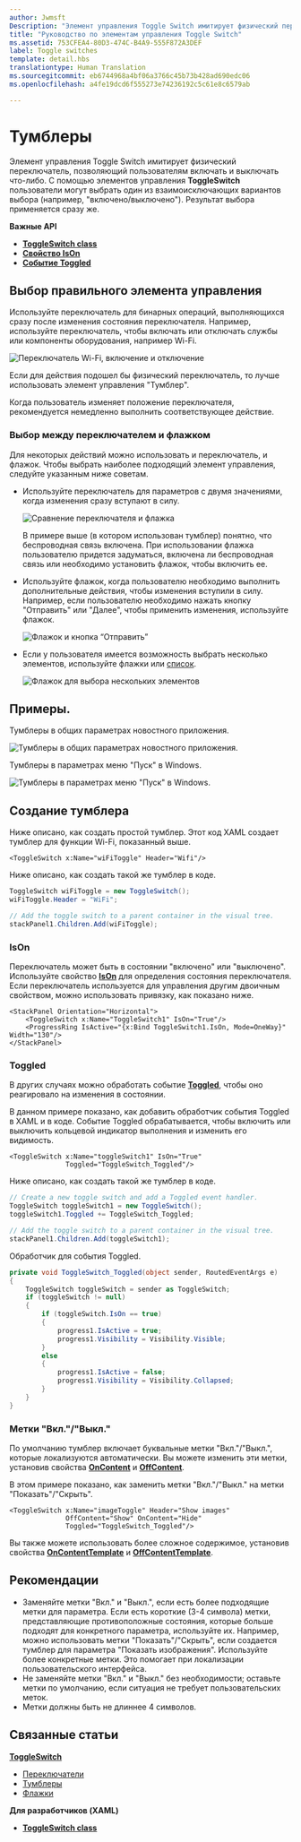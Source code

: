 ```yaml
---
author: Jwmsft
Description: "Элемент управления Toggle Switch имитирует физический переключатель, позволяющий пользователям включать и выключать что-либо."
title: "Руководство по элементам управления Toggle Switch"
ms.assetid: 753CFEA4-80D3-474C-B4A9-555F872A3DEF
label: Toggle switches
template: detail.hbs
translationtype: Human Translation
ms.sourcegitcommit: eb6744968a4bf06a3766c45b73b428ad690edc06
ms.openlocfilehash: a4fe19dcd6f555273e74236192c5c61e8c6579ab

---
```

# Тумблеры
<link rel="stylesheet" href="https://az835927.vo.msecnd.net/sites/uwp/Resources/css/custom.css"> 


Элемент управления Toggle Switch имитирует физический переключатель, позволяющий пользователям включать и выключать что-либо. С помощью элементов управления **ToggleSwitch** пользователи могут выбрать один из взаимоисключающих вариантов выбора (например, "включено/выключено"). Результат выбора применяется сразу же.

<div class="important-apis" >
<b>Важные API</b><br/>
<ul>
<li><a href="https://msdn.microsoft.com/library/windows/apps/windows.ui.xaml.controls.toggleswitch.aspx"><strong>ToggleSwitch class</strong></a></li>
<li><a href="https://msdn.microsoft.com/library/windows/apps/windows.ui.xaml.controls.toggleswitch.ison.aspx"><strong>Свойство IsOn</strong></a></li>
<li><a href="https://msdn.microsoft.com/library/windows/apps/windows.ui.xaml.controls.toggleswitch.toggled.aspx"><strong>Событие Toggled</strong></a></li>
</ul>

</div>
</div>




## Выбор правильного элемента управления

Используйте переключатель для бинарных операций, выполняющихся сразу после изменения состояния переключателя. Например, используйте переключатель, чтобы включать или отключать службы или компоненты оборудования, например Wi-Fi.

![Переключатель Wi-Fi, включение и отключение](images/toggleswitches01.png)

Если для действия подошел бы физический переключатель, то лучше использовать элемент управления "Тумблер".

Когда пользователь изменяет положение переключателя, рекомендуется немедленно выполнить соответствующее действие.

### Выбор между переключателем и флажком

Для некоторых действий можно использовать и переключатель, и флажок. Чтобы выбрать наиболее подходящий элемент управления, следуйте указанным ниже советам.

-   Используйте переключатель для параметров с двумя значениями, когда изменения сразу вступают в силу.

    ![Сравнение переключателя и флажка](images/toggleswitches02.png)

    В примере выше (в котором использован тумблер) понятно, что беспроводная связь включена. При использовании флажка пользователю придется задуматься, включена ли беспроводная связь или необходимо установить флажок, чтобы включить ее.

-   Используйте флажок, когда пользователю необходимо выполнить дополнительные действия, чтобы изменения вступили в силу. Например, если пользователю необходимо нажать кнопку "Отправить" или "Далее", чтобы применить изменения, используйте флажок.

    ![Флажок и кнопка “Отправить”](images/submitcheckbox.png)

-   Если у пользователя имеется возможность выбрать несколько элементов, используйте флажки или [список](lists.md).

    ![Флажок для выбора нескольких элементов](images/guidelines_and_checklist_for_toggle_switches_checkbox_multi_select.png)

## Примеры.

Тумблеры в общих параметрах новостного приложения.

![Тумблеры в общих параметрах новостного приложения.](images/control-examples/toggle-switch-news.png)

Тумблеры в параметрах меню "Пуск" в Windows.

![Тумблеры в параметрах меню "Пуск" в Windows.](images/control-examples/toggle-switch-start-settings.png)

## Создание тумблера

Ниже описано, как создать простой тумблер. Этот код XAML создает тумблер для функции Wi-Fi, показанный выше.

```xaml
<ToggleSwitch x:Name="wiFiToggle" Header="Wifi"/>
```
Ниже описано, как создать такой же тумблер в коде.

```csharp
ToggleSwitch wiFiToggle = new ToggleSwitch();
wiFiToggle.Header = "WiFi";

// Add the toggle switch to a parent container in the visual tree.
stackPanel1.Children.Add(wiFiToggle);
```

### IsOn

Переключатель может быть в состоянии "включено" или "выключено". Используйте свойство [**IsOn**](https://msdn.microsoft.com/library/windows/apps/windows.ui.xaml.controls.toggleswitch.ison.aspx) для определения состояния переключателя. Если переключатель используется для управления другим двоичным свойством, можно использовать привязку, как показано ниже.

```
<StackPanel Orientation="Horizontal">
    <ToggleSwitch x:Name="ToggleSwitch1" IsOn="True"/>
    <ProgressRing IsActive="{x:Bind ToggleSwitch1.IsOn, Mode=OneWay}" Width="130"/>
</StackPanel>
```

### Toggled

В других случаях можно обработать событие [**Toggled**](https://msdn.microsoft.com/library/windows/apps/windows.ui.xaml.controls.toggleswitch.toggled.aspx), чтобы оно реагировало на изменения в состоянии.

В данном примере показано, как добавить обработчик события Toggled в XAML и в коде. Событие Toggled обрабатывается, чтобы включить или выключить кольцевой индикатор выполнения и изменить его видимость.

```xaml
<ToggleSwitch x:Name="toggleSwitch1" IsOn="True" 
              Toggled="ToggleSwitch_Toggled"/>
```

Ниже описано, как создать такой же тумблер в коде.

```csharp
// Create a new toggle switch and add a Toggled event handler.
ToggleSwitch toggleSwitch1 = new ToggleSwitch();
toggleSwitch1.Toggled += ToggleSwitch_Toggled;

// Add the toggle switch to a parent container in the visual tree.
stackPanel1.Children.Add(toggleSwitch1);
```

Обработчик для события Toggled.

```csharp
private void ToggleSwitch_Toggled(object sender, RoutedEventArgs e)
{
    ToggleSwitch toggleSwitch = sender as ToggleSwitch;
    if (toggleSwitch != null)
    {
        if (toggleSwitch.IsOn == true)
        {
            progress1.IsActive = true;
            progress1.Visibility = Visibility.Visible;
        }
        else
        {
            progress1.IsActive = false;
            progress1.Visibility = Visibility.Collapsed;
        }
    }
}
```

### Метки "Вкл."/"Выкл."

По умолчанию тумблер включает буквальные метки "Вкл."/"Выкл.", которые локализуются автоматически. Вы можете изменить эти метки, установив свойства [**OnContent**](https://msdn.microsoft.com/library/windows/apps/windows.ui.xaml.controls.toggleswitch.oncontent.aspx) и [**OffContent**](https://msdn.microsoft.com/library/windows/apps/windows.ui.xaml.controls.toggleswitch.offcontent.aspx).

В этом примере показано, как заменить метки "Вкл."/"Выкл." на метки "Показать"/"Скрыть".  

```xaml
<ToggleSwitch x:Name="imageToggle" Header="Show images"
              OffContent="Show" OnContent="Hide" 
              Toggled="ToggleSwitch_Toggled"/>
```

Вы также можете использовать более сложное содержимое, установив свойства [**OnContentTemplate**](https://msdn.microsoft.com/library/windows/apps/windows.ui.xaml.controls.toggleswitch.oncontenttemplate.aspx) и [**OffContentTemplate**](https://msdn.microsoft.com/library/windows/apps/windows.ui.xaml.controls.toggleswitch.offcontenttemplate.aspx).

## Рекомендации

-   Заменяйте метки "Вкл." и "Выкл.", если есть более подходящие метки для параметра. Если есть короткие (3-4 символа) метки, представляющие противоположные состояния, которые больше подходят для конкретного параметра, используйте их. Например, можно использовать метки "Показать"/"Скрыть", если создается тумблер для параметра "Показать изображения". Используйте более конкретные метки. Это помогает при локализации пользовательского интерфейса.
-   Не заменяйте метки "Вкл." и "Выкл." без необходимости; оставьте метки по умолчанию, если ситуация не требует пользовательских меток.
-   Метки должны быть не длиннее 4 символов.

## Связанные статьи

[**ToggleSwitch**](https://msdn.microsoft.com/library/windows/apps/hh701411)
- [Переключатели](radio-button.md)
- [Тумблеры](toggles.md)
- [Флажки](checkbox.md)

**Для разработчиков (XAML)**
- [**ToggleSwitch class**](https://msdn.microsoft.com/library/windows/apps/br209712)



<!--HONumber=Aug16_HO3-->


